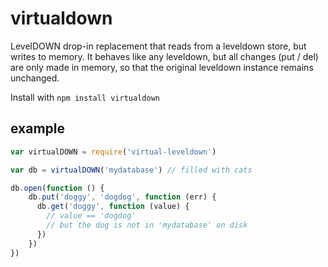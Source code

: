 # virtualdown

LevelDOWN drop-in replacement that reads from a leveldown store, but writes
to memory. It behaves like any leveldown, but all changes (put / del) are only made
in memory, so that the original leveldown instance remains unchanged.

Install with `npm install virtualdown`

## example

```js
var virtualDOWN = require('virtual-leveldown')

var db = virtualDOWN('mydatabase') // filled with cats

db.open(function () {
    db.put('doggy', 'dogdog', function (err) {
      db.get('doggy', function (value) {
        // value == 'dogdog'
        // but the dog is not in 'mydatabase' on disk
      })
    })
})
```